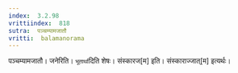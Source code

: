 ```yaml
---
index:  3.2.98
vrittiindex:  818
sutra:  पञ्चम्यामजातौ
vritti:  balamanorama 
---
```


पञ्चम्यामजातौ। जनेरिति। `भूतार्था`दिति शेषः। संस्कारज[म] इति। संस्काराज्जात्[म] इत्यर्थः। 

